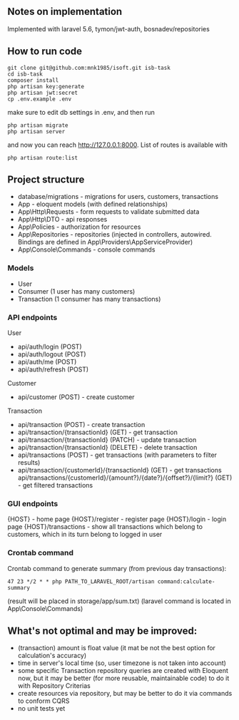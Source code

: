 ## Notes on implementation
Implemented with laravel 5.6, tymon/jwt-auth, bosnadev/repositories

## How to run code
```console
git clone git@github.com:mnk1985/isoft.git isb-task
cd isb-task
composer install
php artisan key:generate
php artisan jwt:secret
cp .env.example .env
```
make sure to edit db settings in .env, and then run
```console
php artisan migrate
php artisan server
```
and now you can reach http://127.0.0.1:8000.
List of routes is available with
```console
php artisan route:list
```

## Project structure
- database/migrations - migrations for users, customers, transactions
- App - eloquent models  (with defined relationships)
- App\Http\Requests - form requests to validate submitted data
- App\Http\DTO - api responses
- App\Policies - authorization for resources
- App\Repositories - repositories (injected in controllers, autowired. Bindings are defined in App\Providers\AppServiceProvider)
- App\Console\Commands - console commands

### Models
- User
- Consumer (1 user has many customers)
- Transaction (1 consumer has many transactions)

### API endpoints
User
- api/auth/login (POST)
- api/auth/logout (POST)
- api/auth/me (POST)
- api/auth/refresh (POST)

Customer
- api/customer (POST) - create customer

Transaction
- api/transaction (POST) - create transaction
- api/transaction/{transactionId} (GET) - get transaction
- api/transaction/{transactionId} (PATCH) - update transaction
- api/transaction/{transactionId} (DELETE) - delete transaction
- api/transactions (POST) - get transactions (with parameters to filter results)
- api/transaction/{customerId}/{transactionId} (GET) - get transactions
api/transactions/{customerId}/{amount?}/{date?}/{offset?}/{limit?} (GET) - get filtered transactions

### GUI endpoints
{HOST} - home page
{HOST}/register - register page
{HOST}/login - login page
{HOST}/transactions - show all transactions which belong to customers, which in its turn belong to logged in user


### Crontab command
Crontab command to generate summary (from previous day transactions):
```console
47 23 */2 * * php PATH_TO_LARAVEL_ROOT/artisan command:calculate-summary
```
(result will be placed in storage/app/sum.txt)
(laravel command is located in App\Console\Commands)


## What's not optimal and may be improved:
- (transaction) amount is float value (it mat be not the best option for calculation's accuracy)
- time in server's local time (so, user timezone is not taken into account)
- some specific Transaction repository queries are created with Eloquent now, but it may be better (for more reusable, maintainable code) to do it with Repository Criterias 
- create resources via repository, but may be better to do it via commands to conform CQRS 
- no unit tests yet